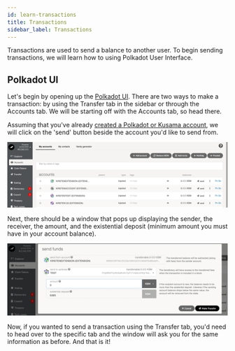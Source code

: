 ```yaml
---
id: learn-transactions
title: Transactions
sidebar_label: Transactions
---
```


Transactions are used to send a balance to another user. To begin sending transactions, we will
learn how to using Polkadot User Interface.

## Polkadot UI

Let's begin by opening up the [Polkadot UI](https://polkadot.js.org/apps). There are two ways to
make a transaction: by using the Transfer tab in the sidebar or through the Accounts tab. We will be
starting off with the Accounts tab, so head there.

Assuming that you've already [created a Polkadot or Kusama account](learn-account-generation), we
will click on the 'send' button beside the account you'd like to send from.

![](assets/Send-Transaction.png)

Next, there should be a window that pops up displaying the sender, the receiver, the amount, and the
existential deposit (minimum amount you must have in your account balance).

![](assets/Send-Transfer.png)

Now, if you wanted to send a transaction using the Transfer tab, you'd need to head over to the
specific tab and the window will ask you for the same information as before. And that is it!
